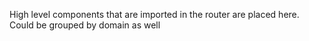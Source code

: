 High level components that are imported in the router are placed here. Could be grouped by domain as well
